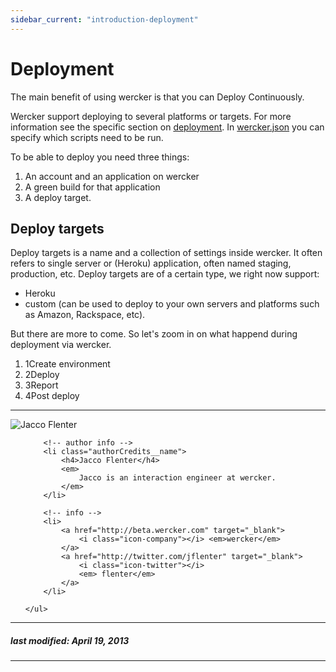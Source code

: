 ```yaml
---
sidebar_current: "introduction-deployment"
---
```


# Deployment

The main benefit of using wercker is that you can Deploy Continuously.

Wercker support deploying to several platforms or targets. For more information see the specific section on [deployment](/articles/deployment/intro.html). In [wercker.json](/articles/werckerjson/intro.html) you can specify which scripts need to be run.

To be able to deploy you need three things:

1. An account and an application on wercker
2. A green build for that application
3. A deploy target.

## Deploy targets
Deploy targets is a name and a collection of settings inside wercker. It often refers to single server or (Heroku) application, often named staging, production, etc. Deploy targets are of a certain type, we right now support:

* Heroku
* custom (can be used to deploy to your own servers and platforms such as Amazon, Rackspace, etc).

But there are more to come. So let's zoom in on what happend during deployment via wercker.

<ol class="steps steps--four">
    <li><span>1</span><a>Create environment</a></li>
    <li><span>2</span><a>Deploy</a></li>
    <li><span>3</span><a>Report</a></li>
    <li><span>4</span><a>Post deploy</a></li>
</ol>

-------

<div class="authorCredits">
    <span class="profile-picture">
        <img src="https://secure.gravatar.com/avatar/7d9ef3d3f6911e6e4f9c51f6d99c48f8?d=identicon&s=192" alt="Jacco Flenter"/>
    </span>
    <ul class="authorCredits">

        <!-- author info -->
        <li class="authorCredits__name">
            <h4>Jacco Flenter</h4>
            <em>
                Jacco is an interaction engineer at wercker.
            </em>
        </li>

        <!-- info -->
        <li>
            <a href="http://beta.wercker.com" target="_blank">
                <i class="icon-company"></i> <em>wercker</em>
            </a>
            <a href="http://twitter.com/jflenter" target="_blank">
                <i class="icon-twitter"></i>
                <em> flenter</em>
            </a>
        </li>

    </ul>
</div>

-------
##### last modified: April 19, 2013
-------